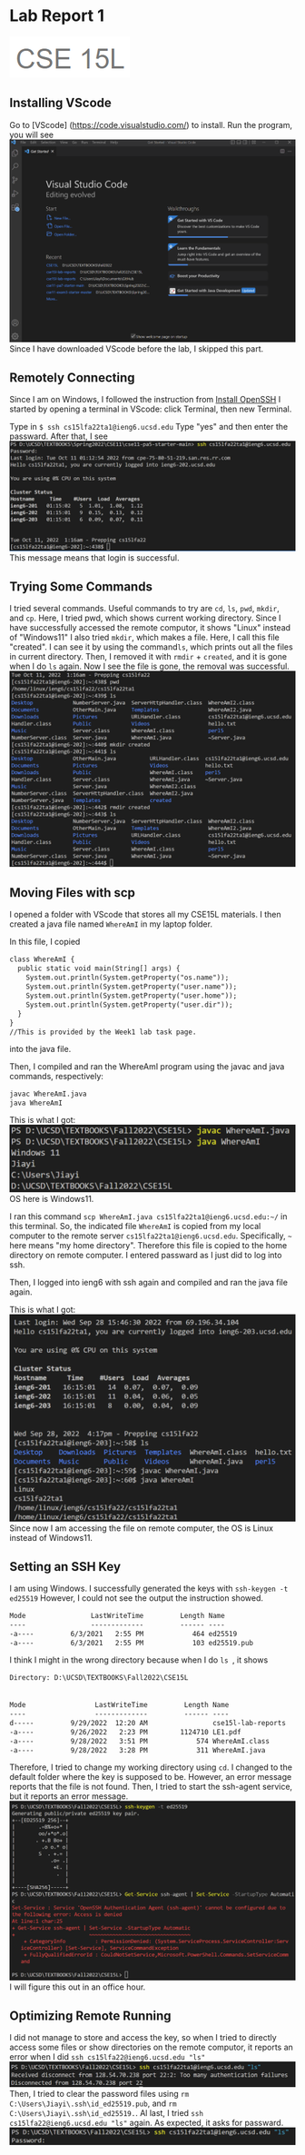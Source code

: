 # Lab Report 1
![image](CSE15L.png)

## Installing VScode
Go to [VScode] (https://code.visualstudio.com/) to install.
Run the program, you will see
![image](VSCode.png)
Since I have downloaded VScode before the lab, I skipped this part.

## Remotely Connecting
Since I am on Windows, I followed the instruction from [Install OpenSSH](https://learn.microsoft.com/en-us/windows-server/administration/openssh/openssh_install_firstuse?tabs=gui)
I started by opening a terminal in VScode: click Terminal, then new Terminal.

Type in `$ ssh cs15lfa22ta1@ieng6.ucsd.edu`
Type "yes" and then enter the passward.
After that, I see
![image](Login.png)
This message means that login is successful.

## Trying Some Commands
I tried several commands.
Useful commands to try are `cd`, `ls`, `pwd`, `mkdir`, and `cp`.
Here, I tried pwd, which shows current working directory. Since I have successfully accessed the remote computor, it shows "Linux" instead of "Windows11"
I also tried `mkdir`, which makes a file. Here, I call this file "created". I can see it by using the command`ls`, which prints out all the files in current directory. Then, I removed it with `rmdir` + `created`, and it is gone when I do `ls` again. Now I see the file is gone, the removal was successful.
![image](try.png)

## Moving Files with scp
I opened a folder with VScode that stores all my CSE15L materials. I then created a java file named `WhereAmI` in my laptop folder.

In this file, I copied 
```
class WhereAmI {
  public static void main(String[] args) {
    System.out.println(System.getProperty("os.name"));
    System.out.println(System.getProperty("user.name"));
    System.out.println(System.getProperty("user.home"));
    System.out.println(System.getProperty("user.dir"));
  }
}
//This is provided by the Week1 lab task page.
```
into the java file.

Then, I compiled and ran the WhereAmI program using the javac and java commands, respectively:
```
javac WhereAmI.java
java WhereAmI
```
This is what I got:
![image](Mycomputer.png)
OS here is Windows11.

I ran this command `scp WhereAmI.java cs15lfa22ta1@ieng6.ucsd.edu:~/`
in this terminal. So, the indicated file `WhereAmI` is copied from my local computer to the remote server `cs15lfa22ta1@ieng6.ucsd.edu`. Specifically, `~` here means "my home directory". Therefore this file is copied to the home directory on remote computer.
I entered passward as I just did to log into ssh.

Then, I logged into ieng6 with ssh again and compiled and ran the java file again.

This is what I got:
![image](Server.png)
Since now I am accessing the file on remote computer, the OS is Linux instead of Windows11.

## Setting an SSH Key
I am using Windows. I successfully generated the keys with `ssh-keygen -t ed25519`
However, I could not see the output the instruction showed.
```
Mode                LastWriteTime         Length Name
----                -------------         ------ ----
-a----         6/3/2021   2:55 PM            464 ed25519
-a----         6/3/2021   2:55 PM            103 ed25519.pub
```
I think I might in the wrong directory because when I do `ls `, it shows
```
Directory: D:\UCSD\TEXTBOOKS\Fall2022\CSE15L


Mode                 LastWriteTime         Length Name
----                 -------------         ------ ----
d-----         9/29/2022  12:20 AM                cse15l-lab-reports
-a----         9/26/2022   2:23 PM        1124710 LE1.pdf
-a----         9/28/2022   3:51 PM            574 WhereAmI.class
-a----         9/28/2022   3:28 PM            311 WhereAmI.java
```
Therefore, I tried to change my working directory using `cd`. I changed to the default folder where the key is supposed to be. However, an error message reports that the file is not found.
Then, I tried to start the ssh-agent service, but it reports an error message.
![image](Key.png)
I will figure this out in an office hour.

## Optimizing Remote Running
I did not manage to store and access the key, so when I tried to directly access some files or show directories on the remote computor, it reports an error when I did `ssh cs15lfa22@ieng6.ucsd.edu "ls"`
![image](error.png)
Then, I tried to clear the password files using `rm C:\Users\Jiayi\.ssh\id_ed25519.pub`, and `rm C:\Users\Jiayi\.ssh\id_ed25519.`.
Al last, I tried `ssh cs15lfa22@ieng6.ucsd.edu "ls"` again. As expected, it asks for passward.
![image](PasswordNeeded.png)

